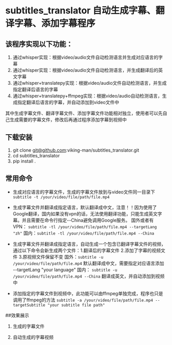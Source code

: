 # subtitles_translator 自动生成字幕、翻译字幕、添加字幕程序
## 该程序实现以下功能：
1. 通过whisper实现：根据video/audio文件自动检测语言并生成对应语言的字幕
2. 通过whisper实现：根据video/audio文件自动检测语言，并生成翻译后的英文字幕
3. 通过whisper+translatepy实现：根据video/audio文件自动检测语言，并生成指定翻译后语言的字幕
4. 通过whisper+translatepy+ffmpeg实现：根据video/audio自动检测语言，生成指定翻译后语言的字幕，并自动添加到video文件中

其中生成字幕文件、翻译字幕文件、添加字幕文件功能相对独立，使用者可以先自己生成需要的字幕文件，修改后再通过程序添加字幕到视频中

## 下载安装
1. git clone git@github.com:viking-man/subtitles_translator.git
2. cd subtitles_translator
3. pip install .
   
## 常用命令
- 生成对应语言的字幕文件，生成的字幕文件放到与video文件同一目录下
  `subtitle -t /your/video/file/path/file.mp4`

- 生成字幕文件并翻译成指定语言，默认翻译成中文，注意！！因为使用了Google翻译，国内如果没有vpn的话，无法使用翻译功能，只能生成英文字幕。并且需要在命令行指定--China避免调用Google服务。
  国外或者有VPN： `subtitle -tl /your/video/file/path/file.mp4 --targetLang "zh"`
  国内：`subtitle -tl /your/video/file/path/file.mp4 --China`

- 生成字幕文件并翻译成指定语言，自动生成一个包含已翻译字幕文件的视频，通过以下命令会新生成两个文件：1.翻译后的字幕文件 2.添加了字幕的视频文件 3.原视频文件保留不变
  国外：`subtitle -u /your/video/file/path/file.mp4` 默认翻译成中文，需要指定对应语言添加 --targetLang "your language"
  国内： `subtitle -u /your/video/file/path/file.mp4 --China` 翻译成英文，并自动添加到视频中

- 添加指定的字幕文件到视频中，此功能可以由ffmpeg单独完成，程序也只是调用了ffmpeg的方法
  `subtitle -a /your/video/file/path/file.mp4 --targetSubtitle "your subtitle file path"`

##效果展示
1. 生成的字幕文件
   
2. 自动生成的字幕视频
  


